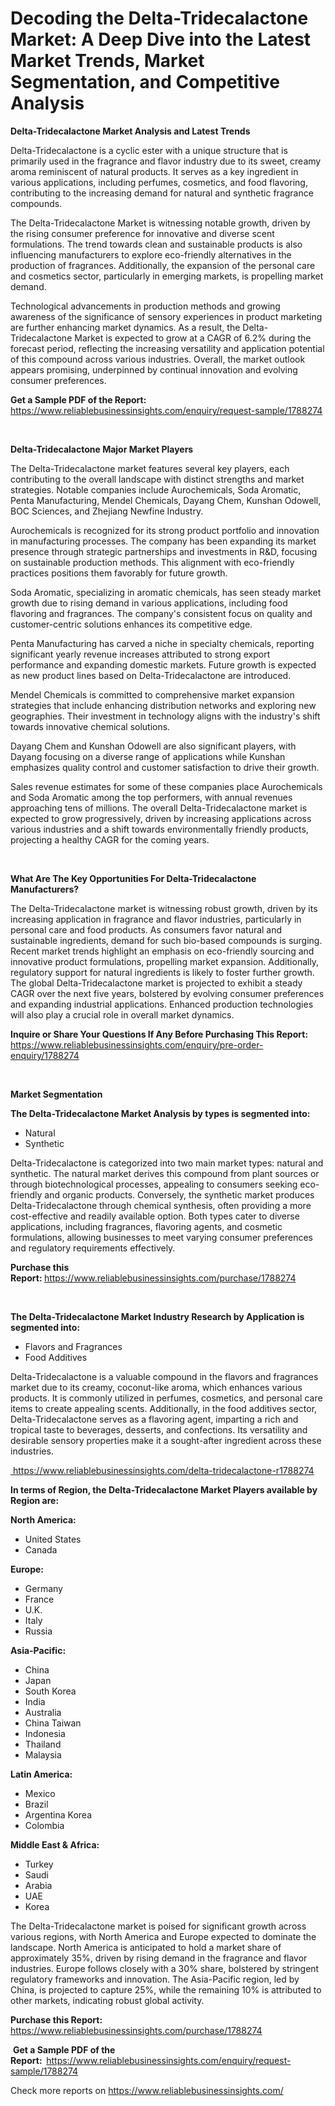 <p><h1>Decoding the Delta-Tridecalactone Market: A Deep Dive into the Latest Market Trends, Market Segmentation, and Competitive Analysis</h1></p><p><strong>Delta-Tridecalactone Market Analysis and Latest Trends</strong></p>
<p><p>Delta-Tridecalactone is a cyclic ester with a unique structure that is primarily used in the fragrance and flavor industry due to its sweet, creamy aroma reminiscent of natural products. It serves as a key ingredient in various applications, including perfumes, cosmetics, and food flavoring, contributing to the increasing demand for natural and synthetic fragrance compounds.</p><p>The Delta-Tridecalactone Market is witnessing notable growth, driven by the rising consumer preference for innovative and diverse scent formulations. The trend towards clean and sustainable products is also influencing manufacturers to explore eco-friendly alternatives in the production of fragrances. Additionally, the expansion of the personal care and cosmetics sector, particularly in emerging markets, is propelling market demand.</p><p>Technological advancements in production methods and growing awareness of the significance of sensory experiences in product marketing are further enhancing market dynamics. As a result, the Delta-Tridecalactone Market is expected to grow at a CAGR of 6.2% during the forecast period, reflecting the increasing versatility and application potential of this compound across various industries. Overall, the market outlook appears promising, underpinned by continual innovation and evolving consumer preferences.</p></p>
<p><strong>Get a Sample PDF of the Report:&nbsp;</strong> <a href="https://www.reliablebusinessinsights.com/enquiry/request-sample/1788274?utm_campaign=1121&utm_medium=2&utm_source=Github&utm_content=ia&utm_term=02022025&utm_id=delta-tridecalactone">https://www.reliablebusinessinsights.com/enquiry/request-sample/1788274</a></p>
<p>&nbsp;</p>
<p><strong>Delta-Tridecalactone Major Market Players</strong></p>
<p><p>The Delta-Tridecalactone market features several key players, each contributing to the overall landscape with distinct strengths and market strategies. Notable companies include Aurochemicals, Soda Aromatic, Penta Manufacturing, Mendel Chemicals, Dayang Chem, Kunshan Odowell, BOC Sciences, and Zhejiang Newfine Industry.</p><p>Aurochemicals is recognized for its strong product portfolio and innovation in manufacturing processes. The company has been expanding its market presence through strategic partnerships and investments in R&D, focusing on sustainable production methods. This alignment with eco-friendly practices positions them favorably for future growth.</p><p>Soda Aromatic, specializing in aromatic chemicals, has seen steady market growth due to rising demand in various applications, including food flavoring and fragrances. The company's consistent focus on quality and customer-centric solutions enhances its competitive edge.</p><p>Penta Manufacturing has carved a niche in specialty chemicals, reporting significant yearly revenue increases attributed to strong export performance and expanding domestic markets. Future growth is expected as new product lines based on Delta-Tridecalactone are introduced.</p><p>Mendel Chemicals is committed to comprehensive market expansion strategies that include enhancing distribution networks and exploring new geographies. Their investment in technology aligns with the industry's shift towards innovative chemical solutions.</p><p>Dayang Chem and Kunshan Odowell are also significant players, with Dayang focusing on a diverse range of applications while Kunshan emphasizes quality control and customer satisfaction to drive their growth.</p><p>Sales revenue estimates for some of these companies place Aurochemicals and Soda Aromatic among the top performers, with annual revenues approaching tens of millions. The overall Delta-Tridecalactone market is expected to grow progressively, driven by increasing applications across various industries and a shift towards environmentally friendly products, projecting a healthy CAGR for the coming years.</p></p>
<p>&nbsp;</p>
<p><strong>What Are The Key Opportunities For Delta-Tridecalactone Manufacturers?</strong></p>
<p><p>The Delta-Tridecalactone market is witnessing robust growth, driven by its increasing application in fragrance and flavor industries, particularly in personal care and food products. As consumers favor natural and sustainable ingredients, demand for such bio-based compounds is surging. Recent market trends highlight an emphasis on eco-friendly sourcing and innovative product formulations, propelling market expansion. Additionally, regulatory support for natural ingredients is likely to foster further growth. The global Delta-Tridecalactone market is projected to exhibit a steady CAGR over the next five years, bolstered by evolving consumer preferences and expanding industrial applications. Enhanced production technologies will also play a crucial role in overall market dynamics.</p></p>
<p><strong>Inquire or Share Your Questions If Any Before Purchasing This Report:</strong> <a href="https://www.reliablebusinessinsights.com/enquiry/pre-order-enquiry/1788274?utm_campaign=1121&utm_medium=2&utm_source=Github&utm_content=ia&utm_term=02022025&utm_id=delta-tridecalactone">https://www.reliablebusinessinsights.com/enquiry/pre-order-enquiry/1788274</a></p>
<p>&nbsp;</p>
<p><strong>Market Segmentation</strong></p>
<p><strong>The Delta-Tridecalactone Market Analysis by types is segmented into:</strong></p>
<p><ul><li>Natural</li><li>Synthetic</li></ul></p>
<p><p>Delta-Tridecalactone is categorized into two main market types: natural and synthetic. The natural market derives this compound from plant sources or through biotechnological processes, appealing to consumers seeking eco-friendly and organic products. Conversely, the synthetic market produces Delta-Tridecalactone through chemical synthesis, often providing a more cost-effective and readily available option. Both types cater to diverse applications, including fragrances, flavoring agents, and cosmetic formulations, allowing businesses to meet varying consumer preferences and regulatory requirements effectively.</p></p>
<p><strong>Purchase this Report:&nbsp;</strong><a href="https://www.reliablebusinessinsights.com/purchase/1788274?utm_campaign=1121&utm_medium=2&utm_source=Github&utm_content=ia&utm_term=02022025&utm_id=delta-tridecalactone">https://www.reliablebusinessinsights.com/purchase/1788274</a></p>
<p>&nbsp;</p>
<p><strong>The Delta-Tridecalactone Market Industry Research by Application is segmented into:</strong></p>
<p><ul><li>Flavors and Fragrances</li><li>Food Additives</li></ul></p>
<p><p>Delta-Tridecalactone is a valuable compound in the flavors and fragrances market due to its creamy, coconut-like aroma, which enhances various products. It is commonly utilized in perfumes, cosmetics, and personal care items to create appealing scents. Additionally, in the food additives sector, Delta-Tridecalactone serves as a flavoring agent, imparting a rich and tropical taste to beverages, desserts, and confections. Its versatility and desirable sensory properties make it a sought-after ingredient across these industries.</p></p>
<p><a href="https://www.reliablebusinessinsights.com/delta-tridecalactone-r1788274?utm_campaign=1121&utm_medium=2&utm_source=Github&utm_content=ia&utm_term=02022025&utm_id=delta-tridecalactone">&nbsp;https://www.reliablebusinessinsights.com/delta-tridecalactone-r1788274</a></p>
<p><strong>In terms of Region, the Delta-Tridecalactone Market Players available by Region are:</strong></p>
<p>
    <p> <strong> North America: </strong>
        <ul>
            <li>United States</li>
            <li>Canada</li>
        </ul>
        </p> 
    <p> <strong> Europe: </strong>
        <ul>
            <li>Germany</li>
            <li>France</li>
            <li>U.K.</li>
            <li>Italy</li>
            <li>Russia</li>
        </ul>
        </p> 
    <p> <strong> Asia-Pacific: </strong>
        <ul>
            <li>China</li>
            <li>Japan</li>
            <li>South Korea</li>
            <li>India</li>
            <li>Australia</li>
            <li>China Taiwan</li>
            <li>Indonesia</li>
            <li>Thailand</li>
            <li>Malaysia</li>
        </ul>
        </p> 
    <p> <strong> Latin America: </strong>
        <ul>
            <li>Mexico</li>
            <li>Brazil</li>
            <li>Argentina Korea</li>
            <li>Colombia</li>
        </ul>
        </p> 
    <p> <strong> Middle East & Africa: </strong>
        <ul>
            <li>Turkey</li>
            <li>Saudi</li>
            <li>Arabia</li>
            <li>UAE</li>
            <li>Korea</li>
        </ul>
    </p>
    </p>
<p><p>The Delta-Tridecalactone market is poised for significant growth across various regions, with North America and Europe expected to dominate the landscape. North America is anticipated to hold a market share of approximately 35%, driven by rising demand in the fragrance and flavor industries. Europe follows closely with a 30% share, bolstered by stringent regulatory frameworks and innovation. The Asia-Pacific region, led by China, is projected to capture 25%, while the remaining 10% is attributed to other markets, indicating robust global activity.</p></p>
<p><strong>Purchase this Report: </strong><a href="https://www.reliablebusinessinsights.com/purchase/1788274?utm_campaign=1121&utm_medium=2&utm_source=Github&utm_content=ia&utm_term=02022025&utm_id=delta-tridecalactone">https://www.reliablebusinessinsights.com/purchase/1788274</a></p>
<p>&nbsp;<strong>Get a Sample PDF of the Report:&nbsp;&nbsp;</strong><a href="https://www.reliablebusinessinsights.com/enquiry/request-sample/1788274?utm_campaign=1121&utm_medium=2&utm_source=Github&utm_content=ia&utm_term=02022025&utm_id=delta-tridecalactone">https://www.reliablebusinessinsights.com/enquiry/request-sample/1788274</a></p>
<p><strong></strong></p>
<p>Check more reports on <a href="https://www.reliablebusinessinsights.com/?utm_campaign=1121&utm_medium=2&utm_source=Github&utm_content=ia&utm_term=02022025&utm_id=delta-tridecalactone">https://www.reliablebusinessinsights.com/</a></p>
